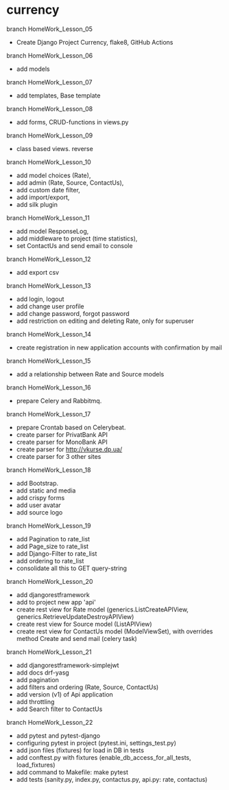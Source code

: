 # currency

branch HomeWork_Lesson_05
 - Create Django Project Currency, flake8, GitHub Actions

branch HomeWork_Lesson_06
 - add models

branch HomeWork_Lesson_07
 - add templates, Base template

branch HomeWork_Lesson_08
 - add forms, CRUD-functions in views.py 

branch HomeWork_Lesson_09
 - class based views. reverse

branch HomeWork_Lesson_10
 - add model choices (Rate), 
 - add admin (Rate, Source, ContactUs), 
 - add custom date filter, 
 - add import/export, 
 - add silk plugin

branch HomeWork_Lesson_11
 - add model ResponseLog, 
 - add middleware to project (time statistics), 
 - set ContactUs and send email to console

branch HomeWork_Lesson_12
 - add export csv

branch HomeWork_Lesson_13
 - add login, logout
 - add change user profile
 - add change password, forgot password
 - add restriction on editing and deleting Rate, only for superuser

branch HomeWork_Lesson_14
 - create registration in new application accounts with confirmation by mail

branch HomeWork_Lesson_15
 - add a relationship between Rate and Source models

branch HomeWork_Lesson_16
 - prepare Celery and Rabbitmq.

branch HomeWork_Lesson_17
 - prepare Crontab based on Celerybeat.
 - create parser for PrivatBank API
 - create parser for MonoBank API
 - create parser for http://vkurse.dp.ua/
 - create parser for 3 other sites

branch HomeWork_Lesson_18
 - add Bootstrap.
 - add static and media
 - add crispy forms
 - add user avatar
 - add source logo

branch HomeWork_Lesson_19
 - add Pagination to rate_list
 - add Page_size to rate_list
 - add Django-Filter to rate_list
 - add ordering to rate_list
 - consolidate all this to GET query-string

branch HomeWork_Lesson_20
 - add djangorestframework
 - add to project new app 'api'
 - create rest view for Rate model 
   (generics.ListCreateAPIView, generics.RetrieveUpdateDestroyAPIView)
 - create rest view for Source model (ListAPIView)
 - create rest view for ContactUs model (ModelViewSet),
   with overrides method Create and send mail (celery task)

branch HomeWork_Lesson_21
 - add djangorestframework-simplejwt
 - add docs drf-yasg
 - add pagination
 - add filters and ordering (Rate, Source, ContactUs)
 - add version (v1) of Api application
 - add throttling
 - add Search filter to ContactUs

branch HomeWork_Lesson_22
 - add pytest and pytest-django
 - configuring pytest in project (pytest.ini, settings_test.py)
 - add json files (fixtures) for load in DB in tests
 - add conftest.py with fixtures (enable_db_access_for_all_tests, load_fixtures)
 - add command to Makefile: make pytest 
 - add tests (sanity.py, index.py, contactus.py, api.py: rate, contactus)
